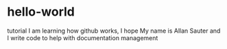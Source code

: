 # hello-world
tutorial
I am learning how github works, I hope
My name is Allan Sauter and I write code to help with documentation management
